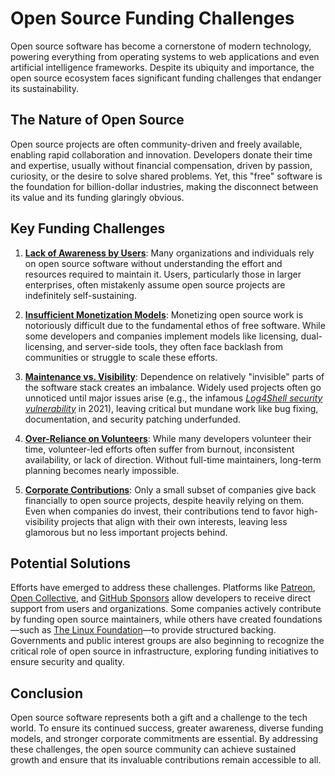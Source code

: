 # Open Source Funding Challenges

Open source software has become a cornerstone of modern technology, powering everything from operating systems to web applications and even artificial intelligence frameworks. Despite its ubiquity and importance, the open source ecosystem faces significant funding challenges that endanger its sustainability.

## The Nature of Open Source

Open source projects are often community-driven and freely available, enabling rapid collaboration and innovation. Developers donate their time and expertise, usually without financial compensation, driven by passion, curiosity, or the desire to solve shared problems. Yet, this "free" software is the foundation for billion-dollar industries, making the disconnect between its value and its funding glaringly obvious.

## Key Funding Challenges

1. **[Lack of Awareness by Users](https://www.zdnet.com/article/open-source-maintainers-face-increasing-burnout-studies-show/)**: Many organizations and individuals rely on open source software without understanding the effort and resources required to maintain it. Users, particularly those in larger enterprises, often mistakenly assume open source projects are indefinitely self-sustaining.

2. **[Insufficient Monetization Models](https://opensource.guide/getting-paid/)**: Monetizing open source work is notoriously difficult due to the fundamental ethos of free software. While some developers and companies implement models like licensing, dual-licensing, and server-side tools, they often face backlash from communities or struggle to scale these efforts.

3. **[Maintenance vs. Visibility](https://opensource.com/article/20/11/open-source-maintenance)**: Dependence on relatively "invisible" parts of the software stack creates an imbalance. Widely used projects often go unnoticed until major issues arise (e.g., the infamous *[Log4Shell security vulnerability](https://www.cisa.gov/news-events/blog/2022/01/10/remediating-log4shell-vulnerability)* in 2021), leaving critical but mundane work like bug fixing, documentation, and security patching underfunded.

4. **[Over-Reliance on Volunteers](https://www.bbc.com/news/technology-59580265)**: While many developers volunteer their time, volunteer-led efforts often suffer from burnout, inconsistent availability, or lack of direction. Without full-time maintainers, long-term planning becomes nearly impossible.

5. **[Corporate Contributions](https://www.techrepublic.com/article/open-source-who-contributes-the-most/)**: Only a small subset of companies give back financially to open source projects, despite heavily relying on them. Even when companies do invest, their contributions tend to favor high-visibility projects that align with their own interests, leaving less glamorous but no less important projects behind.

## Potential Solutions

Efforts have emerged to address these challenges. Platforms like [Patreon](https://www.patreon.com/), [Open Collective](https://opencollective.com/), and [GitHub Sponsors](https://github.com/sponsors) allow developers to receive direct support from users and organizations. Some companies actively contribute by funding open source maintainers, while others have created foundations—such as [The Linux Foundation](https://www.linuxfoundation.org/)—to provide structured backing. Governments and public interest groups are also beginning to recognize the critical role of open source in infrastructure, exploring funding initiatives to ensure security and quality.

## Conclusion

Open source software represents both a gift and a challenge to the tech world. To ensure its continued success, greater awareness, diverse funding models, and stronger corporate commitments are essential. By addressing these challenges, the open source community can achieve sustained growth and ensure that its invaluable contributions remain accessible to all.